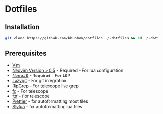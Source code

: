 # Dotfiles

## Installation

```bash
git clone https://github.com/bhushan/dotfiles ~/.dotfiles && cd ~/.dotfiles && git submodule update --init && bash ~/.dotfiles/install
```

## Prerequisites

- [Vim](https://vim.org)
- [Neovim Version > 0.5](https://github.com/neovim/neovim/releases/tag/v0.5.0) - Required - For lua configuration
- [NodeJS](https://nodejs.org) - Required - For LSP
- [Lazygit](https://github.com/jesseduffield/lazygit) - For git integration
- [RipGrep](https://github.com/BurntSushi/ripgrep) - For telescope live grep
- [fd](https://github.com/sharkdp/fd) - For telescope
- [fzf](https://github.com/junegunn/fzf) - For telescope
- [Prettier](https://github.com/prettier/prettier) - for autoformatting most files
- [Stylua](https://github.com/JohnnyMorganz/StyLua) - for autoformatting lua files
